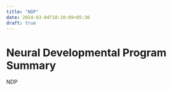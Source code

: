 ```yaml
---
title: "NDP"
date: 2024-03-04T18:10:09+05:30
draft: true
---
```


# Neural Developmental Program Summary
NDP